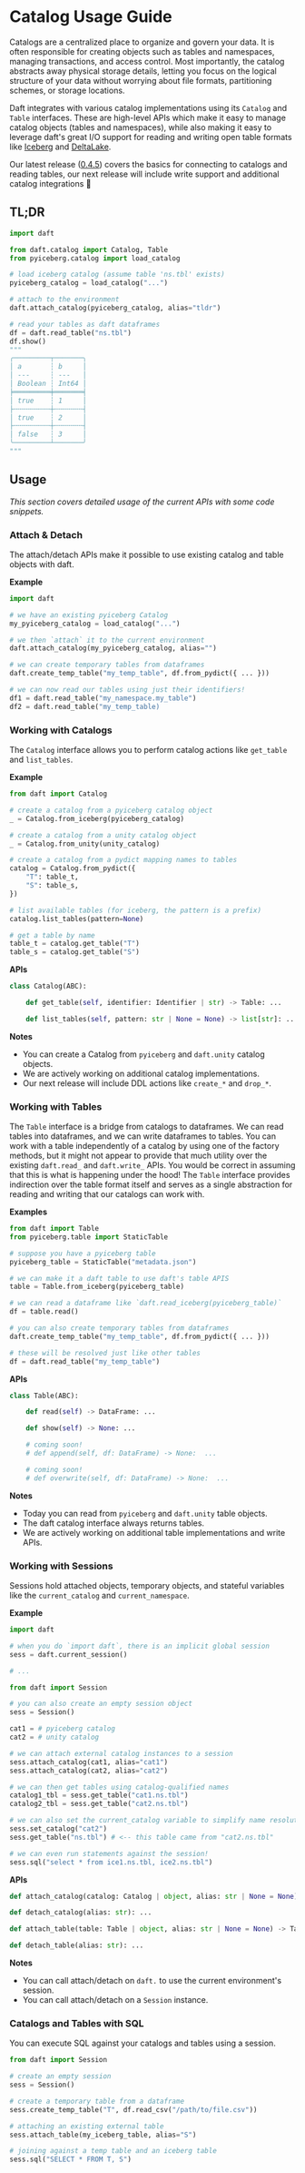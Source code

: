 # Catalog Usage Guide

Catalogs are a centralized place to organize and govern your data. It is often responsible for creating objects such as tables and namespaces, managing transactions, and access control. Most importantly, the catalog abstracts away physical storage details, letting you focus on the logical structure of your data without worrying about file formats, partitioning schemes, or storage locations.

Daft integrates with various catalog implementations using its `Catalog` and `Table` interfaces. These are high-level APIs which make it easy to manage catalog objects (tables and namespaces), while also making it easy to leverage daft's great I/O support for reading and writing open table formats like [Iceberg](https://www.getdaft.io/projects/docs/en/stable/integrations/iceberg/) and [DeltaLake](https://www.getdaft.io/projects/docs/en/stable/integrations/unity_catalog/).

Our latest release ([0.4.5](https://github.com/Eventual-Inc/Daft/releases/tag/v0.4.5)) covers the basics for connecting to catalogs and reading tables, our next release will include write support and additional catalog integrations 🤘


## TL;DR

```python
import daft

from daft.catalog import Catalog, Table
from pyiceberg.catalog import load_catalog

# load iceberg catalog (assume table 'ns.tbl' exists)
pyiceberg_catalog = load_catalog("...")

# attach to the environment
daft.attach_catalog(pyiceberg_catalog, alias="tldr")

# read your tables as daft dataframes
df = daft.read_table("ns.tbl")
df.show()
"""
╭─────────┬───────╮
│ a       ┆ b     │
│ ---     ┆ ---   │
│ Boolean ┆ Int64 │
╞═════════╪═══════╡
│ true    ┆ 1     │
├╌╌╌╌╌╌╌╌╌┼╌╌╌╌╌╌╌┤
│ true    ┆ 2     │
├╌╌╌╌╌╌╌╌╌┼╌╌╌╌╌╌╌┤
│ false   ┆ 3     │
╰─────────┴───────╯
"""
```

## Usage

*This section covers detailed usage of the current APIs with some code snippets.*

### Attach & Detach

The attach/detach APIs make it possible to use existing catalog and table objects with daft.

**Example**

```python
import daft

# we have an existing pyiceberg Catalog
my_pyiceberg_catalog = load_catalog("...")

# we then `attach` it to the current environment
daft.attach_catalog(my_pyiceberg_catalog, alias="")

# we can create temporary tables from dataframes
daft.create_temp_table("my_temp_table", df.from_pydict({ ... }))

# we can now read our tables using just their identifiers!
df1 = daft.read_table("my_namespace.my_table")
df2 = daft.read_table("my_temp_table)
```

### Working with Catalogs

The `Catalog` interface allows you to perform catalog actions like `get_table` and `list_tables`.

**Example**

```python
from daft import Catalog

# create a catalog from a pyiceberg catalog object
_ = Catalog.from_iceberg(pyiceberg_catalog)

# create a catalog from a unity catalog object
_ = Catalog.from_unity(unity_catalog)

# create a catalog from a pydict mapping names to tables
catalog = Catalog.from_pydict({
    "T": table_t,
    "S": table_s,
})

# list available tables (for iceberg, the pattern is a prefix)
catalog.list_tables(pattern=None)

# get a table by name
table_t = catalog.get_table("T")
table_s = catalog.get_table("S")
```

**APIs**

```python
class Catalog(ABC):

    def get_table(self, identifier: Identifier | str) -> Table: ...

    def list_tables(self, pattern: str | None = None) -> list[str]: ...
```

**Notes**

* You can create a Catalog from `pyiceberg` and `daft.unity` catalog objects.
* We are actively working on additional catalog implementations.
* Our next release will include DDL actions like `create_*` and `drop_*`.

### Working with Tables

The `Table` interface is a bridge from catalogs to dataframes. We can read tables into dataframes, and we can write dataframes to tables. You can work with a table independently of a catalog by using one of the factory methods, but it might not appear to provide that much utility over the existing `daft.read_` and `daft.write_` APIs. You would be correct in assuming that this is what is happening under the hood! The `Table` interface provides indirection over the table format itself and serves as a single abstraction for reading and writing that our catalogs can work with.

**Examples**

```python
from daft import Table
from pyiceberg.table import StaticTable

# suppose you have a pyiceberg table
pyiceberg_table = StaticTable("metadata.json")

# we can make it a daft table to use daft's table APIS
table = Table.from_iceberg(pyiceberg_table)

# we can read a dataframe like `daft.read_iceberg(pyiceberg_table)`
df = table.read()

# you can also create temporary tables from dataframes
daft.create_temp_table("my_temp_table", df.from_pydict({ ... }))

# these will be resolved just like other tables
df = daft.read_table("my_temp_table")
```

**APIs**

```python
class Table(ABC):

    def read(self) -> DataFrame: ...

    def show(self) -> None: ...

    # coming soon!
    # def append(self, df: DataFrame) -> None:  ...

    # coming soon!
    # def overwrite(self, df: DataFrame) -> None:  ...
```

**Notes**

* Today you can read from `pyiceberg` and `daft.unity` table objects.
* The daft catalog interface always returns tables.
* We are actively working on additional table implementations and write APIs.

### Working with Sessions

Sessions hold attached objects, temporary objects, and stateful variables like the `current_catalog` and `current_namespace`.

**Example**

```python
import daft

# when you do `import daft`, there is an implicit global session
sess = daft.current_session()

# ...

from daft import Session

# you can also create an empty session object
sess = Session()

cat1 = # pyiceberg catalog
cat2 = # unity catalog

# we can attach external catalog instances to a session
sess.attach_catalog(cat1, alias="cat1")
sess.attach_catalog(cat2, alias="cat2")

# we can then get tables using catalog-qualified names
catalog1_tbl = sess.get_table("cat1.ns.tbl")
catalog2_tbl = sess.get_table("cat2.ns.tbl")

# we can also set the current_catalog variable to simplify name resolution
sess.set_catalog("cat2")
sess.get_table("ns.tbl") # <-- this table came from "cat2.ns.tbl"

# we can even run statements against the session!
sess.sql("select * from ice1.ns.tbl, ice2.ns.tbl")
```

**APIs**

```python
def attach_catalog(catalog: Catalog | object, alias: str | None = None) -> Catalog: ...

def detach_catalog(alias: str): ...

def attach_table(table: Table | object, alias: str | None = None) -> Table: ...

def detach_table(alias: str): ...
```

**Notes**

* You can call attach/detach on `daft.` to use the current environment's session.
* You can call attach/detach on a `Session` instance.

### Catalogs and Tables with SQL

You can execute SQL against your catalogs and tables using a session.

```python
from daft import Session

# create an empty session
sess = Session()

# create a temporary table from a dataframe
sess.create_temp_table("T", df.read_csv("/path/to/file.csv"))

# attaching an existing external table
sess.attach_table(my_iceberg_table, alias="S")

# joining against a temp table and an iceberg table
sess.sql("SELECT * FROM T, S")
```
